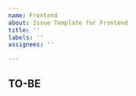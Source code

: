 ```yaml
---
name: Frontend
about: Issue Template for Frontend
title: ''
labels: ''
assignees: ''

---
```


## TO-BE
